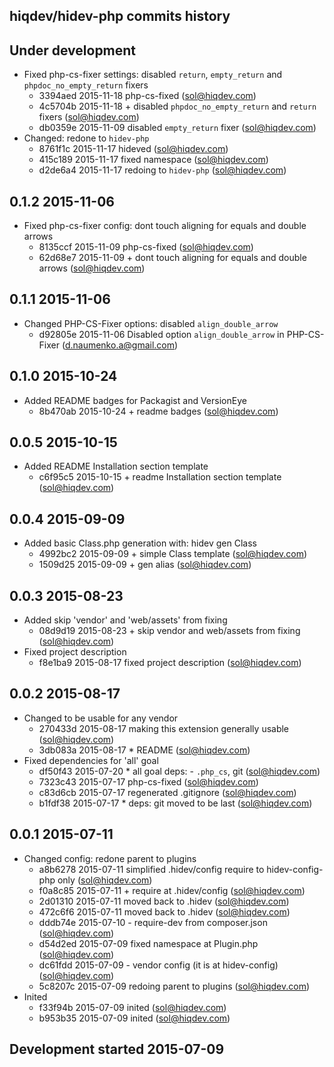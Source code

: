 hiqdev/hidev-php commits history
--------------------------------

## Under development

- Fixed php-cs-fixer settings: disabled `return`, `empty_return` and `phpdoc_no_empty_return` fixers
    - 3394aed 2015-11-18 php-cs-fixed (sol@hiqdev.com)
    - 4c5704b 2015-11-18 + disabled `phpdoc_no_empty_return` and `return` fixers (sol@hiqdev.com)
    - db0359e 2015-11-09 disabled `empty_return` fixer (sol@hiqdev.com)
- Changed: redone to `hidev-php`
    - 8761f1c 2015-11-17 hideved (sol@hiqdev.com)
    - 415c189 2015-11-17 fixed namespace (sol@hiqdev.com)
    - d2de6a4 2015-11-17 redoing to `hidev-php` (sol@hiqdev.com)

## 0.1.2 2015-11-06

- Fixed php-cs-fixer config: dont touch aligning for equals and double arrows
    - 8135ccf 2015-11-09 php-cs-fixed (sol@hiqdev.com)
    - 62d68e7 2015-11-09 + dont touch aligning for equals and double arrows (sol@hiqdev.com)

## 0.1.1 2015-11-06

- Changed PHP-CS-Fixer options: disabled `align_double_arrow`
    - d92805e 2015-11-06 Disabled option `align_double_arrow` in PHP-CS-Fixer (d.naumenko.a@gmail.com)

## 0.1.0 2015-10-24

- Added README badges for Packagist and VersionEye
    - 8b470ab 2015-10-24 + readme badges (sol@hiqdev.com)

## 0.0.5 2015-10-15

- Added README Installation section template
    - c6f95c5 2015-10-15 + readme Installation section template (sol@hiqdev.com)

## 0.0.4 2015-09-09

- Added basic Class.php generation with: hidev gen Class
    - 4992bc2 2015-09-09 + simple Class template (sol@hiqdev.com)
    - 1509d25 2015-09-09 + gen alias (sol@hiqdev.com)

## 0.0.3 2015-08-23

- Added skip 'vendor' and 'web/assets' from fixing
    - 08d9d19 2015-08-23 + skip vendor and web/assets from fixing (sol@hiqdev.com)
- Fixed project description
    - f8e1ba9 2015-08-17 fixed project description (sol@hiqdev.com)

## 0.0.2 2015-08-17

- Changed to be usable for any vendor
    - 270433d 2015-08-17 making this extension generally usable (sol@hiqdev.com)
    - 3db083a 2015-08-17 * README (sol@hiqdev.com)
- Fixed dependencies for 'all' goal
    - df50f43 2015-07-20 * all goal deps: - `.php_cs`, git (sol@hiqdev.com)
    - 7323c43 2015-07-17 php-cs-fixed (sol@hiqdev.com)
    - c83d6cb 2015-07-17 regenerated .gitignore (sol@hiqdev.com)
    - b1fdf38 2015-07-17 * deps: git moved to be last (sol@hiqdev.com)

## 0.0.1 2015-07-11

- Changed config: redone parent to plugins
    - a8b6278 2015-07-11 simplified .hidev/config require to hidev-config-php only (sol@hiqdev.com)
    - f0a8c85 2015-07-11 + require at .hidev/config (sol@hiqdev.com)
    - 2d01310 2015-07-11 moved back to .hidev (sol@hiqdev.com)
    - 472c6f6 2015-07-11 moved back to .hidev (sol@hiqdev.com)
    - dddb74e 2015-07-10 - require-dev from composer.json (sol@hiqdev.com)
    - d54d2ed 2015-07-09 fixed namespace at Plugin.php (sol@hiqdev.com)
    - dc61fdd 2015-07-09 - vendor config (it is at hidev-config) (sol@hiqdev.com)
    - 5c8207c 2015-07-09 redoing parent to plugins (sol@hiqdev.com)
- Inited
    - f33f94b 2015-07-09 inited (sol@hiqdev.com)
    - b953b35 2015-07-09 inited (sol@hiqdev.com)

## Development started 2015-07-09

